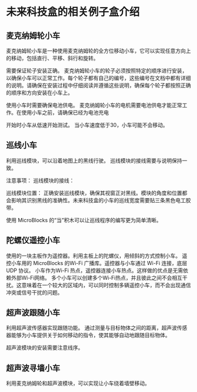 # 未来科技盒的相关例子盒介绍

## 麦克纳姆轮小车
麦克纳姆轮小车是一种使用麦克纳姆轮的全方位移动小车，它可以实现任意方向上的移动，包括直行、平移、斜行和旋转。

需要保证轮子安装正确。
麦克纳姆轮小车的轮子必须按照特定的顺序进行安装，以确保小车可以正常工作。每个轮子都有自己的编号，这些编号在文档中都有详细的说明。请确保在安装过程中仔细阅读并遵循这些说明，确保每个轮子都按照正确的顺序和方向安装在小车上。

使用小车时需要确保电池供电。
麦克纳姆轮小车的电机需要电池供电才能正常工作。在使用小车之前，请确保已经为电池充电

开始时小车从低速开始测试。
当小车速度低于30，小车可能不会移动。

## 巡线小车
利用巡线模块，可以沿着地图上的黑线行驶。
巡线模块的接线需要与说明保持一致。

注意事项：
巡线模块的接线：

巡线模块位置：
    正确安装巡线模块，确保其视窗正对黑线。模块的角度和位置都会影响其识别黑线的准确性。未来科技盒的小车的巡线宽度需要贴三条黑色电工胶带。

使用 MicroBlocks 的“当”积木可以让巡线程序的编写更为简单清晰。


## 陀螺仪遥控小车
使用的一块主板作为遥控器。利用主板上的陀螺仪，用倾斜的方式控制小车。
遥控小车用的 MicroBlocks 的Wi-Fi 广播库。遥控器与小车通过 Wi-Fi 连接，底层 UDP 协议。
小车作为Wi-Fi 热点，遥控器连接小车热点。这样做的优点是无需依赖外部Wi-Fi网络。
多个小车可以创建多个Wi-Fi热点，并且彼此之间不会相互干扰。这意味着在一个较大的区域内，可以同时控制多辆遥控小车，而不会出现通信冲突或信号干扰的问题。


## 超声波跟随小车
利用超声波传感器实现跟随功能。
通过测量与目标物体之间的距离，超声波传感器能够为小车提供关于如何移动的指令，使其能够自动地跟随目标物体。

超声波模块的安装需要注意线序。



## 超声波寻墙小车
利用麦克纳姆轮和超声波模块，可以实现让小车绕着墙壁移动。





